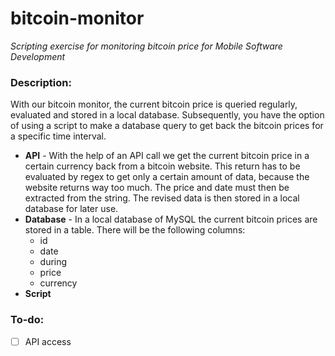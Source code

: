 # bitcoin-monitor

*Scripting exercise for monitoring bitcoin price for Mobile Software Development*

### Description:

With our bitcoin monitor, the current bitcoin price is queried regularly, evaluated and stored in a local database. Subsequently, you have the option of using a script to make a database query to get back the bitcoin prices for a specific time interval.

- **API** - With the help of an API call we get the current bitcoin price in a certain currency back from a bitcoin website. This return has to be evaluated by regex to get only a certain amount of data, because the website returns way too much.  The price and date must then be extracted from the string. The revised data is then stored in a local database for later use.
- **Database** - In a local database of MySQL the current bitcoin prices are stored in a table.
  There will be the following columns:
  - id
  - date
  - during 
  - price
  - currency
- **Script**





### To-do:

- [ ] API access
